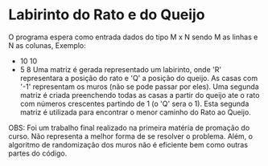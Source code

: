 # Labirinto do Rato e do Queijo
O programa espera como entrada dados do tipo M x N sendo M as linhas e N as colunas, Exemplo:
- 10 10
- 5 8 
Uma matriz é gerada representado um labirinto, onde 'R' representara a posição do rato e 'Q' a posição do queijo. As casas com '-1' representam os muros (não se pode passar por eles). Uma segunda matriz é criada preenchendo todas as casas a partir do queijo ate o rato com números crescentes partindo de 1 (o 'Q' sera o 1). Esta segunda matriz é utilizada para encontrar o menor caminho do Rato ao Queijo. 

OBS: Foi um trabalho final realizado na primeira matéria de promação do curso. Não representa a melhor forma de se resolver o problema. Além, o algoritmo de randomização dos muros não é eficiente bem como outras partes do código.